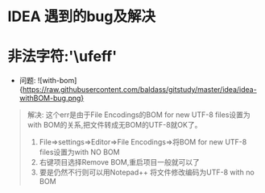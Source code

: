 # IDEA 遇到的bug及解决 

# 非法字符:'\ufeff'  
*  问题: ![with-bom]{https://raw.githubusercontent.com/baldass/gitstudy/master/idea/idea-withBOM-bug.png}  
> 解决: 这个err是由于File Encodings的BOM for new UTF-8 files设置为with BOM的关系,把文件转成无BOM的UTF-8就OK了。  
> 1. File=>settings=>Editor=>File Encodings=>将BOM for new UTF-8 files设置为with NO BOM  
> 2. 右键项目选择Remove BOM,重启项目一般就可以了           
> 3. 要是仍然不行则可以用Notepad++ 将文件修改编码为UTF-8 with no BOM  